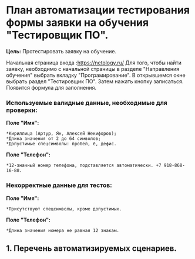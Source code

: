 # План автоматизации тестирования формы заявки на обучения "Тестировщик ПО".
**Цель:** Протестировать заявку на обучение.

Начальная страница входа :https://netology.ru/
Для того, чтобы найти заявку, необходимо с начальной страницы в разделе "Направления обучения" выбрать вкладку "Програмирование". В открывшемся окне выбрать раздел "Тестировщик ПО". Затем нажать кнопку записаться. Появится формула для заполнения.

### Используемые валидные данные, необходимые для проверки:
**Поле "Имя":**

    *Кириллица (Артур, Ян, Алексей Некифоров);
    *Длина значения от 2 до 64 символов;
    *Допустимые спецсимволы: пробел, ё, дефис.
    
**Поле "Телефон":**

    *12-значный номер телефона, подставляется автоматически. +7 918-868-16-88.
    
### Некорректные данные для тестов:
**Поле "Имя":**

    *Присутствуют спецсимволы, кроме допустимых.

**Поле "Телефон":**

    *Длина значения номера не равная 12 знакам.

## 1. Перечень автоматизируемых сценариев.

